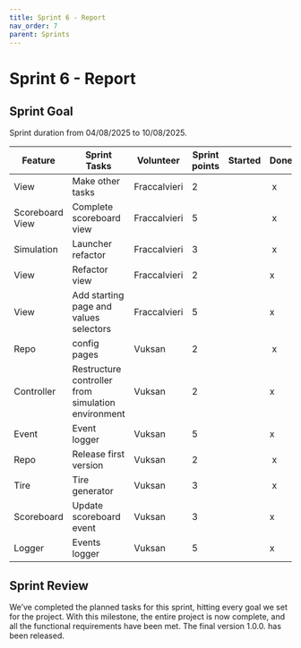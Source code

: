 ```yaml
---
title: Sprint 6 - Report
nav_order: 7
parent: Sprints
---
```

# Sprint 6 - Report

## Sprint Goal

Sprint duration from 04/08/2025 to 10/08/2025.

| **Feature**     | **Sprint Tasks**                                   | **Volunteer** | **Sprint points** | **Started** | **Done** |
|-----------------|----------------------------------------------------| ---|-------------------| ---| --- |
| View            | Make other tasks                                   | Fraccalvieri | 2                 |  |  x |
| Scoreboard View | Complete scoreboard view                           | Fraccalvieri | 5                 |  |  x |
| Simulation      | Launcher refactor                                  | Fraccalvieri | 3                 |  |  x |
| View            | Refactor view                                      | Fraccalvieri | 2                 |  | x |
| View            | Add starting page and values selectors             | Fraccalvieri | 5                 |  | x |
| Repo            | config pages                                       | Vuksan | 2                 |  |  x |
| Controller      | Restructure controller from simulation environment | Vuksan | 2                 |  | x |
| Event           | Event logger                                       | Vuksan | 5                 |  | x |
| Repo            | Release first version                              | Vuksan | 2                 |  |  x |
| Tire            | Tire generator                                     | Vuksan | 3                 |  |  x |
| Scoreboard      | Update scoreboard event                            | Vuksan | 3                 |  | x |
| Logger          | Events logger                                      | Vuksan | 5                 |  | x |

## Sprint Review
We’ve completed the planned tasks for this sprint, hitting every goal we set for the project.
With this milestone, the entire project is now complete, and all the functional requirements have been met.
The final version 1.0.0. has been released.
